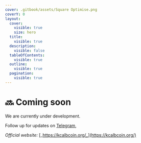 ```yaml
---
cover: .gitbook/assets/Square Optimise.png
coverY: 0
layout:
  cover:
    visible: true
    size: hero
  title:
    visible: true
  description:
    visible: false
  tableOfContents:
    visible: true
  outline:
    visible: true
  pagination:
    visible: true
---
```


# 🔜 Coming soon

We are currently under development.

Follow up for updates on [Telegram](https://t.me/kcalbcoin\_org/),&#x20;



_Official website:_ [_https://kcalbcoin.org/_](https://kcalbcoin.org/)
